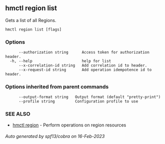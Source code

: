 ## hmctl region list

Gets a list of all Regions.

```
hmctl region list [flags]
```

### Options

```
      --authorization string      Access token for authorization header.
  -h, --help                      help for list
      --x-correlation-id string   Add correlation id to header.
      --x-request-id string       Add operation idempotence id to header.
```

### Options inherited from parent commands

```
      --output-format string   Output format (default "pretty-print")
      --profile string         Configuration profile to use
```

### SEE ALSO

* [hmctl region](hmctl_region.md)	 - Perform operations on region resources

###### Auto generated by spf13/cobra on 16-Feb-2023
